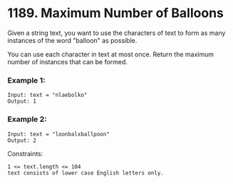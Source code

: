 # 1189. Maximum Number of Balloons


Given a string text, you want to use the characters of text to form as many instances of the word "balloon" as possible.

You can use each character in text at most once. Return the maximum number of instances that can be formed.

 

### Example 1:
```
Input: text = "nlaebolko"
Output: 1
```

### Example 2:
```
Input: text = "loonbalxballpoon"
Output: 2
 ```

Constraints:
```
1 <= text.length <= 104
text consists of lower case English letters only.
```
